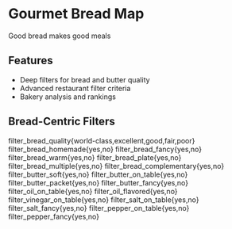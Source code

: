 # Gourmet Bread Map

Good bread makes good meals

## Features

- Deep filters for bread and butter quality
- Advanced restaurant filter criteria
- Bakery analysis and rankings

## Bread-Centric Filters

filter_bread_quality{world-class,excellent,good,fair,poor}
filter_bread_homemade{yes,no}
filter_bread_fancy{yes,no}
filter_bread_warm{yes,no}
filter_bread_plate{yes,no}
filter_bread_multiple{yes,no}
filter_bread_complementary{yes,no}
filter_butter_soft{yes,no}
filter_butter_on_table{yes,no}
filter_butter_packet{yes,no}
filter_butter_fancy{yes,no}
filter_oil_on_table{yes,no}
filter_oil_flavored{yes,no}
filter_vinegar_on_table{yes,no}
filter_salt_on_table{yes,no}
filter_salt_fancy{yes,no}
filter_pepper_on_table{yes,no}
filter_pepper_fancy{yes,no}
